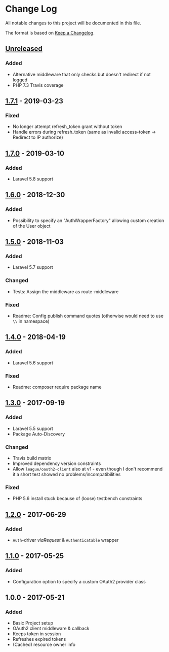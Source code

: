 # Change Log
All notable changes to this project will be documented in this file.

The format is based on [Keep a Changelog](http://keepachangelog.com/).

## [Unreleased]
### Added
- Alternative middleware that only checks but doesn't redirect if not logged
- PHP 7.3 Travis coverage

## [1.7.1] - 2019-03-23
### Fixed
- No longer attempt refresh_token grant without token
- Handle errors during refresh_token (same as invalid access-token -> Redirect to IP authorize)

## [1.7.0] - 2019-03-10
### Added
- Laravel 5.8 support

## [1.6.0] - 2018-12-30
### Added
- Possibility to specify an "AuthWrapperFactory" allowing custom creation of the User object

## [1.5.0] - 2018-11-03
### Added
- Laravel 5.7 support

### Changed
- Tests: Assign the middleware as route-middleware

### Fixed
- Readme: Config publish command quotes (otherwise would need to use `\\` in namespace)

## [1.4.0] - 2018-04-19
### Added
- Laravel 5.6 support

### Fixed
- Readme: composer require package name

## [1.3.0] - 2017-09-19
### Added
- Laravel 5.5 support
- Package Auto-Discovery

### Changed
- Travis build matrix
- Improved dependency version constraints
- Allow `league/oauth2-client` also at v1 - even though I don't recommend it a short test showed no problems/incompatibilities

### Fixed
- PHP 5.6 install stuck because of (loose) testbench constraints

## [1.2.0] - 2017-06-29
### Added
- `Auth`-driver *viaRequest* & `Authenticatable` wrapper

## [1.1.0] - 2017-05-25
### Added
- Configuration option to specify a custom OAuth2 provider class

## 1.0.0 - 2017-05-21
### Added
- Basic Project setup
- OAuth2 client middleware & callback
- Keeps token in session
- Refreshes expired tokens
- (Cached) resource owner info

[Unreleased]: https://github.com/kronthto/laravel-oauth2-login/compare/v1.7.1...HEAD
[1.7.1]: https://github.com/kronthto/laravel-oauth2-login/compare/v1.7.0...v1.7.1
[1.7.0]: https://github.com/kronthto/laravel-oauth2-login/compare/v1.6.0...v1.7.0
[1.6.0]: https://github.com/kronthto/laravel-oauth2-login/compare/v1.5.0...v1.6.0
[1.5.0]: https://github.com/kronthto/laravel-oauth2-login/compare/v1.4.0...v1.5.0
[1.4.0]: https://github.com/kronthto/laravel-oauth2-login/compare/v1.3.0...v1.4.0
[1.3.0]: https://github.com/kronthto/laravel-oauth2-login/compare/v1.2.0...v1.3.0
[1.2.0]: https://github.com/kronthto/laravel-oauth2-login/compare/v1.1.0...v1.2.0
[1.1.0]: https://github.com/kronthto/laravel-oauth2-login/compare/v1.0.0...v1.1.0
